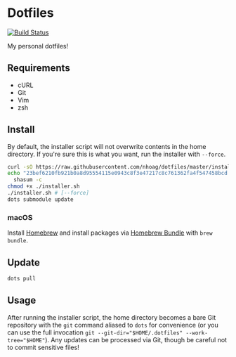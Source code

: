 # Dotfiles

[![Build Status](https://travis-ci.org/nhoag/dotfiles.svg?branch=master)](https://travis-ci.org/nhoag/dotfiles)

My personal dotfiles!

## Requirements

* cURL
* Git
* Vim
* zsh

## Install

By default, the installer script will not overwrite contents in the home directory. If you're sure this is what you want, run the installer with `--force`.

```bash
curl -sO https://raw.githubusercontent.com/nhoag/dotfiles/master/installer.sh
echo "23bef6210fb921b0a8d95554115e0943c8f3e47217c8c761362fa4f547458bcd  installer.sh" |
  shasum -c
chmod +x ./installer.sh
./installer.sh # [--force]
dots submodule update
```

### macOS

Install [Homebrew](https://brew.sh/) and install packages via [Homebrew Bundle](https://github.com/Homebrew/homebrew-bundle) with `brew bundle`.

## Update

```bash
dots pull
```

## Usage

After running the installer script, the home directory becomes a bare Git repository with the `git` command aliased to `dots` for convenience (or you can use the full invocation `git --git-dir="$HOME/.dotfiles" --work-tree="$HOME"`). Any updates can be processed via Git, though be careful not to commit sensitive files!
